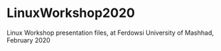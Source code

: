 # LinuxWorkshop2020
Linux Workshop presentation files, at Ferdowsi University of Mashhad, February 2020
